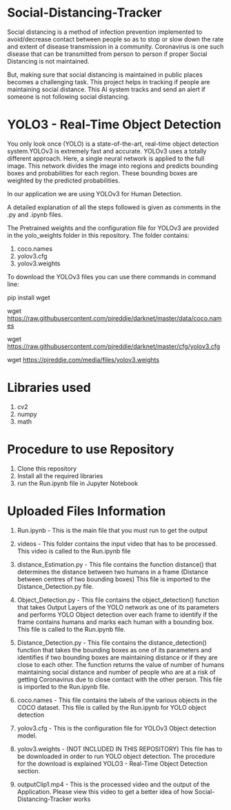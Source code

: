 # Social-Distancing-Tracker

Social distancing is a method of infection prevention implemented to avoid/decrease contact between people so as to stop or slow down 
the rate and extent of disease transmission in a community. Coronavirus is one such disease that can be transmitted from person to person if proper Social Distancing is not maintained. 

But, making sure that social distancing is maintained in public places becomes a challenging task. This project helps in tracking if people are maintaining social distance. This AI system tracks and send an alert if someone is not following social distancing.

# YOLO3 - Real-Time Object Detection

You only look once (YOLO) is a state-of-the-art, real-time object detection system.YOLOv3 is extremely fast and accurate. 
YOLOv3 uses a totally different approach. Here, a single neural network is applied to the full image. This network divides the image into regions and predicts bounding boxes and probabilities for each region. These bounding boxes are weighted by the predicted probabilities.

In our application we are using YOLOv3 for Human Detection.

A detailed explanation of all the steps followed is given as comments in the .py and .ipynb files.

The Pretrained weights and the configuration file for YOLOv3 are provided in the yolo_weights folder in this repository. The folder contains:
1) coco.names 
2) yolov3.cfg
3) yolov3.weights

To download the YOLOv3 files you can use there commands in command line:

pip install wget

wget https://raw.githubusercontent.com/pjreddie/darknet/master/data/coco.names

wget https://raw.githubusercontent.com/pjreddie/darknet/master/cfg/yolov3.cfg

wget https://pjreddie.com/media/files/yolov3.weights

# Libraries used

1) cv2
2) numpy
3) math

# Procedure to use Repository
1) Clone this repository
2) Install all the required libraries
3) run the Run.ipynb file in Jupyter Notebook

# Uploaded Files Information
1) Run.ipynb - This is the main file that you must run to get the output

2) videos - This folder contains the input video that has to be processed. This video is called to the Run.ipynb file

3) distance_Estimation.py - This file contains the function distance() that determines the distance between two humans in a frame                                   (Distance between centres of two bounding boxes) This file is imported to the Distance_Detection.py file.

4) Object_Detection.py - This file contains the object_detection() function that takes Output Layers of the YOLO network as one of its                            parameters and performs YOLO Object detection over each frame to identify if the frame contains humans and                              marks each human with a bounding box. This file is called to the Run.ipynb file. 
5) Distance_Detection.py - This file contains the distance_detection() function that takes the bounding boxes as one of its parameters                              and identifies if two bounding boxes are maintaining distance or if they are close to each other. The                                    function returns the value of number of humans maintaining social distance and number of people who are at a                            risk of getting Coronavirus due to close contact with the other person. This file is imported to the                                    Run.ipynb file.

6) coco.names - This file contains the labels of the various objects in the COCO dataset. This file is called by the Run.ipynb for YOLO                 object detection

7) yolov3.cfg - This is the configuration file for YOLOv3 Object detection model.

8) yolov3.weights - (NOT INCLUDED IN THIS REPOSITORY) This file has to be downloaded in order to run YOLO object detection. The                             procedure for the download is explained YOLO3 - Real-Time Object Detection section.

9) outputClip1.mp4 - This is the processed video and the output of the Application. Please view this video to get a better idea of how                        Social-Distancing-Tracker works



